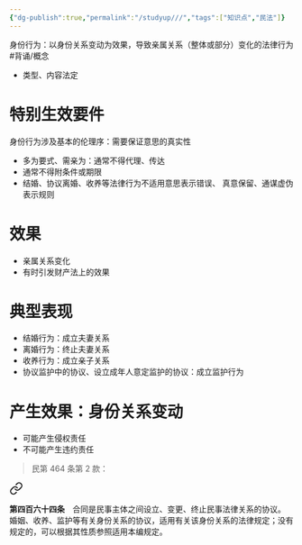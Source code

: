 ```yaml
---
{"dg-publish":true,"permalink":"/studyup///","tags":["知识点","民法"]}
---
```


身份行为：以身份关系变动为效果，导致亲属关系（整体或部分）变化的法律行为 #背诵/概念 
- 类型、内容法定
# 特别生效要件
身份行为涉及基本的伦理序：需要保证意思的真实性
- 多为要式、需亲为：通常不得代理、传达
- 通常不得附条件或期限
- 结婚、协议离婚、收养等法律行为不适用意思表示错误、 真意保留、通谋虚伪表示规则
# 效果
- 亲属关系变化
- 有时引发财产法上的效果
# 典型表现
- 结婚行为：成立夫妻关系
- 离婚行为：终止夫妻关系
- 收养行为：成立亲子关系
- 协议监护中的协议、设立成年人意定监护的协议：成立监护行为
# 产生效果：身份关系变动
- 可能产生侵权责任
- 不可能产生违约责任
>民第 464 条第 2 款：
<div class="transclusion internal-embed is-loaded"><a class="markdown-embed-link" href="/////#t464" aria-label="Open link"><svg xmlns="http://www.w3.org/2000/svg" width="24" height="24" viewBox="0 0 24 24" fill="none" stroke="currentColor" stroke-width="2" stroke-linecap="round" stroke-linejoin="round" class="svg-icon lucide-link"><path d="M10 13a5 5 0 0 0 7.54.54l3-3a5 5 0 0 0-7.07-7.07l-1.72 1.71"></path><path d="M14 11a5 5 0 0 0-7.54-.54l-3 3a5 5 0 0 0 7.07 7.07l1.71-1.71"></path></svg></a><div class="markdown-embed">



**第四百六十四条**　合同是民事主体之间设立、变更、终止民事法律关系的协议。
婚姻、收养、监护等有关身份关系的协议，适用有关该身份关系的法律规定；没有规定的，可以根据其性质参照适用本编规定。 

</div></div>
